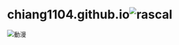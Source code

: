 # chiang1104.github.io![rascal](https://user-images.githubusercontent.com/91170675/134280923-02b3bfaf-6b61-4925-ac66-fc49b26b7419.jpg)
![動漫](rascal)

